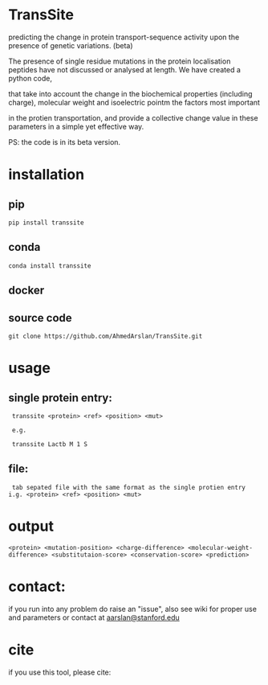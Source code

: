 # TransSite
predicting the change in protein transport-sequence activity upon the presence of genetic variations. (beta)

The presence of single residue mutations in the protein localisation peptides have not discussed or analysed at length. We have created a python code, 

that take into account the change in the biochemical properties (including charge), molecular weight and isoelectric pointm the factors most important

in the protien transportation, and provide a collective change value in these parameters in a simple yet effective way. 

PS: the code is in its beta version.

# installation

  ## pip

    pip install transsite
    
  ## conda
      
    conda install transsite

  ## docker
  
  ## source code
  
    git clone https://github.com/AhmedArslan/TransSite.git

# usage

  ## single protein entry:
  
     transsite <protein> <ref> <position> <mut>
       
     e.g. 
       
     transsite Lactb M 1 S
  ## file:
     tab sepated file with the same format as the single protien entry i.g. <protein> <ref> <position> <mut>
 
 # output
 
    <protein> <mutation-position> <charge-difference> <molecular-weight-difference> <substitutaion-score> <conservation-score> <prediction>
    
 # contact:
 
 if you run into any problem do raise an "issue", also see wiki for proper use and parameters or contact at aarslan@stanford.edu
 
 # cite
 
 if you use this tool, please cite: 
 
  
